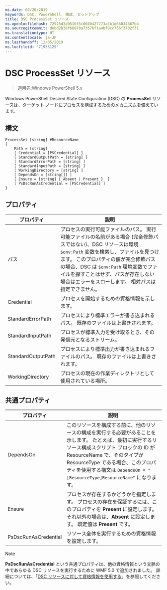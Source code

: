 ```yaml
---
ms.date: 09/20/2019
keywords: DSC, PowerShell, 構成, セットアップ
title: DSC ProcessSet リソース
ms.openlocfilehash: 72925d3a9516f5c0040427773a3b1d66034667bb
ms.sourcegitcommit: debd2b38fb8070a7357bf1a4bf9cc736f3702f31
ms.translationtype: HT
ms.contentlocale: ja-JP
ms.lasthandoff: 12/05/2019
ms.locfileid: "71953129"
---
```

# <a name="dsc-processset-resource"></a>DSC ProcessSet リソース

> 適用先:Windows PowerShell 5.x

Windows PowerShell Desired State Configuration (DSC) の **ProcessSet** リソースは、ターゲット ノードにプロセスを構成するためのメカニズムを備えています。

## <a name="syntax"></a>構文

```Syntax
ProcessSet [string] #ResourceName
{
    Path = [string]
    [ Credential = [PSCredential] ]
    [ StandardOutputPath = [string] ]
    [ StandardErrorPath = [string] ]
    [ StandardInputPath = [string] ]
    [ WorkingDirectory = [string] ]
    [ DependsOn = [string[]] ]
    [ Ensure = [string] { Absent | Present }  ]
    [ PsDscRunAsCredential = [PSCredential] ]
}
```

## <a name="properties"></a>プロパティ

|プロパティ |説明 |
|---|---|
|パス |プロセスの実行可能ファイルのパス。 実行可能ファイルの名前がある場合 (完全修飾パスではない)、DSC リソースは環境 `$env:Path` 変数を検索し、ファイルを見つけます。 このプロパティの値が完全修飾パスの場合、DSC は `$env:Path` 環境変数でファイルを探すことはせず、パスが存在しない場合はエラーをスローします。 相対パスは指定できません。 |
|Credential |プロセスを開始するための資格情報を示します。 |
|StandardErrorPath |プロセスにより標準エラーが書き込まれるパス。 既存のファイルは上書きされます。 |
|StandardInputPath |プロセスが標準入力を受け取るとき、その発信元となるストリーム。 |
|StandardOutputPath |プロセスにより標準出力が書き込まれるファイルのパス。 既存のファイルは上書きされます。 |
|WorkingDirectory |プロセスの現在の作業ディレクトリとして使用されている場所。 |

## <a name="common-properties"></a>共通プロパティ

|プロパティ |説明 |
|---|---|
|DependsOn |このリソースを構成する前に、他のリソースの構成を実行する必要があることを示します。 たとえば、最初に実行するリソース構成スクリプト ブロックの ID が ResourceName で、そのタイプが ResourceType である場合、このプロパティを使用する構文は `DependsOn = "[ResourceType]ResourceName"` になります。 |
|Ensure |プロセスが存在するかどうかを指定します。 プロセスの存在を保証するには、このプロパティを **Present** に設定します。 それ以外の場合は、**Absent** に設定します。 既定値は **Present** です。 |
|PsDscRunAsCredential |リソース全体を実行するための資格情報を設定します。 |

> [!NOTE]
> **PsDscRunAsCredential** という共通プロパティは、他の資格情報という文脈の中であらゆる DSC リソースを実行するために WMF 5.0 で追加されました。 詳細については、「[DSC リソースに対して資格情報を使用する](../../../configurations/runasuser.md)」を参照してください。